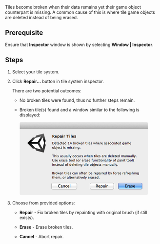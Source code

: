 Tiles become broken when their data remains yet their game object counterpart is missing.
A common cause of this is where tile game objects are deleted instead of being erased.


## Prerequisite

Ensure that **Inspector** window is shown by selecting **Window | Inspector**.



## Steps

1. Select your tile system.


2. Click **Repair...** button in tile system inspector.

   There are two potential outcomes:

   - No broken tiles were found, thus no further steps remain.

   - Broken tile(s) found and a window similar to the following is displayed:

     ![](../img/ui/dialog-repair-tiles.png)


3. Choose from provided options:

   - **Repair** - Fix broken tiles by repainting with original brush (if still exists).

   - **Erase** - Erase broken tiles.

   - **Cancel** - Abort repair.

